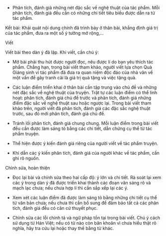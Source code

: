 - Phân tích, đánh giá những nét đặc sắc về nghệ thuật của tác phẩm. Mỗi phân tích, đánh giá đều cần có những chi tiết tiêu biểu được dẫn ra từ tác phẩm.

Kết bài: Khái quát nội dung chính đã trình bày ở thân bài, khẳng định giá trị của tác phẩm, đưa ra một số ý tưởng mở rộng,...

Viết

Viết bài theo dàn ý đã lập. Khi viết, cần chú ý:

- Mở bài phải thu hút được người đọc, nêu được lí do bạn yêu thích tác phẩm. Chẳng hạn, trong bài viết tham khảo, người viết lựa chọn Quà Giáng sinh vì tác phẩm đã đưa ra quan niệm độc đáo của nhà văn về một vấn đề gây tranh cãi là giá trị quà tặng và việc tặng quà.

- Các luận điểm triển khai ở thân bài cần tập trung vào chủ đề và những nét đặc sắc về nghệ thuật của truyện. Trật tự các luận điểm có thể linh hoạt: phân tích, đánh giá chủ đề trước và phân tích, đánh giá những điểm đặc sắc về nghệ thuật sau hoặc ngược lại. Trong bài viết tham khảo trên, người viết đã phân tích, đánh giá các đặc sắc nghệ thuật trước, sau đó mới phân tích, đánh giá chủ đề.

- Tránh lối phân tích, đánh giá chung chung. Mỗi luận điểm trong bài viết đều cần được làm sáng tỏ bằng các chi tiết, dẫn chứng cụ thể từ tác phẩm truyện.

- Thể hiện được ý kiến đánh giá riêng của người viết về tác phẩm truyện.

- Khi dẫn các ý kiến phân tích, đánh giá của người khác về tác phẩm, cần ghi rõ nguồn.

Chỉnh sửa, hoàn thiện

- Đọc lại bài và chỉnh sửa theo hai cấp độ: ý lớn và chi tiết. Rà soát lại xem các ý trong dàn ý đã được triển khai thành các đoạn văn sáng rõ và mạch lạc chưa; nếu chưa hợp lí thì cần sắp xếp lại các ý.

- Xem xét các luận điểm đã được làm sáng tỏ bằng những chi tiết cụ thể từ văn bản chưa; nếu chưa thì cần bổ sung để đảm bảo tất cả các phân tích, đánh giá đều có căn cứ thuyết phục.

- Chỉnh sửa các lỗi chính tả và ngữ pháp tồn tại trong bài viết. Chú ý cách sử dụng từ Hán Việt; nếu có từ nào còn băn khoăn vì chưa hiểu thật rõ nghĩa, hãy tra cứu lại hoặc thay thế bằng từ khác.